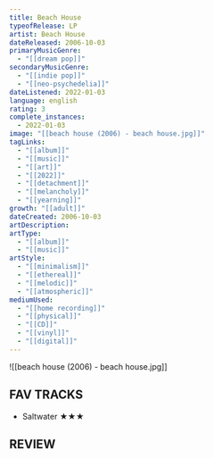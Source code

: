 ```yaml
---
title: Beach House
typeofRelease: LP
artist: Beach House
dateReleased: 2006-10-03
primaryMusicGenre:
  - "[[dream pop]]"
secondaryMusicGenre:
  - "[[indie pop]]"
  - "[[neo-psychedelia]]"
dateListened: 2022-01-03
language: english
rating: 3
complete_instances:
  - 2022-01-03
image: "[[beach house (2006) - beach house.jpg]]"
tagLinks:
  - "[[album]]"
  - "[[music]]"
  - "[[art]]"
  - "[[2022]]"
  - "[[detachment]]"
  - "[[melancholy]]"
  - "[[yearning]]"
growth: "[[adult]]"
dateCreated: 2006-10-03
artDescription:
artType:
  - "[[album]]"
  - "[[music]]"
artStyle:
  - "[[minimalism]]"
  - "[[ethereal]]"
  - "[[melodic]]"
  - "[[atmospheric]]"
mediumUsed:
  - "[[home recording]]"
  - "[[physical]]"
  - "[[CD]]"
  - "[[vinyl]]"
  - "[[digital]]"
---
```

![[beach house (2006) - beach house.jpg]]
## FAV TRACKS

- Saltwater ★★★
## REVIEW

